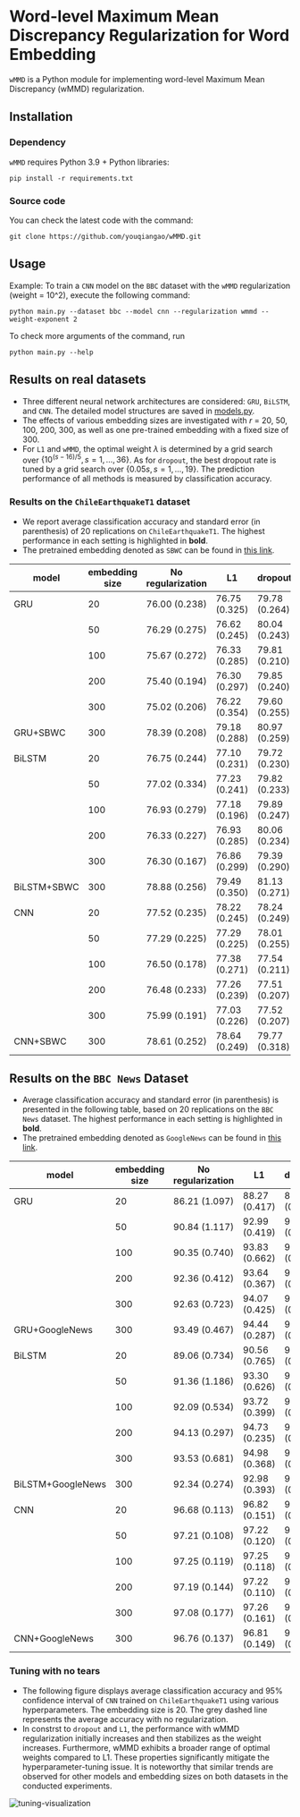 # Word-level Maximum Mean Discrepancy Regularization for Word Embedding

`wMMD` is a Python module for implementing word-level Maximum Mean Discrepancy (wMMD) regularization.

## Installation

### Dependency

`wMMD` requires Python 3.9 + Python libraries:
```shell
pip install -r requirements.txt
```

### Source code

You can check the latest code with the command:
```
git clone https://github.com/youqiangao/wMMD.git
```

## Usage

Example: To train a `CNN` model on the `BBC` dataset with the `wMMD` regularization (weight = 10^2), execute the following command:
```shell
python main.py --dataset bbc --model cnn --regularization wmmd --weight-exponent 2 
```

To check more arguments of the command, run 
```shell
python main.py --help
```

## Results on real datasets

+ Three different neural network architectures are considered: `GRU`, `BiLSTM`, and `CNN`. The detailed model structures are saved in [models.py](https://github.com/youqiangao/wMMD/blob/main/models.py).
+ The effects of various embedding sizes are investigated with $r$ = 20, 50, 100, 200, 300, as well as one pre-trained embedding with a fixed size of 300.
+ For `L1` and `wMMD`, the optimal weight $\lambda$ is determined by a grid search over $\{10^{(s-16)/5}, s = 1, \dots, 36\}$. As for `dropout`, the best dropout rate is tuned by a grid search over $\{ 0.05s, s = 1, \dots, 19\}$. The prediction performance of all methods is measured by classification accuracy.

### Results on the `ChileEarthquakeT1` dataset

+ We report average classification accuracy and standard error (in parenthesis) of 20 replications on `ChileEarthquakeT1`. The highest performance in each setting is highlighted in **bold**.
+ The pretrained embedding denoted as `SBWC` can be found in [this link](https://github.com/dccuchile/spanish-word-embeddings).

| model       | embedding size | No regularization | L1            | dropout       | wMMD (our)          |
|-------------|----------------|-------------------|---------------|---------------|------------------------|
| GRU         | 20             | 76.00 (0.238)     | 76.75 (0.325) | 79.78 (0.264) | **80.63 (0.281)** |
|             | 50             | 76.29 (0.275)     | 76.62 (0.245) | 80.04 (0.243) | 80.16 (0.296)          |
|             | 100            | 75.67 (0.272)     | 76.33 (0.285) | 79.81 (0.210) | **80.50 (0.217)** |
|             | 200            | 75.40 (0.194)     | 76.30 (0.297) | 79.85 (0.240) | **80.43 (0.237)** |
|             | 300            | 75.02 (0.206)     | 76.22 (0.354) | 79.60 (0.255) | **80.28 (0.217)** |
| GRU+SBWC    | 300            | 78.39 (0.208)     | 79.18 (0.288) | 80.97 (0.259) | **81.25 (0.220)** |
| BiLSTM      | 20             | 76.75 (0.244)     | 77.10 (0.231) | 79.72 (0.230) | **80.61 (0.246)** |
|             | 50             | 77.02 (0.334)     | 77.23 (0.241) | 79.82 (0.233) | **80.48 (0.277)** |
|             | 100            | 76.93 (0.279)     | 77.18 (0.196) | 79.89 (0.247) | **80.56 (0.241)** |
|             | 200            | 76.33 (0.227)     | 76.93 (0.285) | 80.06 (0.234) | **80.34 (0.247)** |
|             | 300            | 76.30 (0.167)     | 76.86 (0.299) | 79.39 (0.290) | **80.35 (0.250)** |
| BiLSTM+SBWC | 300            | 78.88 (0.256)     | 79.49 (0.350) | 81.13 (0.271) | 81.18 (0.262)          |
| CNN         | 20             | 77.52 (0.235)     | 78.22 (0.245) | 78.24 (0.249) | **80.43 (0.311)** |
|             | 50             | 77.29 (0.225)     | 77.29 (0.225) | 78.01 (0.255) | **80.16 (0.296)** |
|             | 100            | 76.50 (0.178)     | 77.38 (0.271) | 77.54 (0.211) | **79.51 (0.265)** |
|             | 200            | 76.48 (0.233)     | 77.26 (0.239) | 77.51 (0.207) | **79.83 (0.246)** |
|             | 300            | 75.99 (0.191)     | 77.03 (0.226) | 77.52 (0.207) | **79.77 (0.239)** |
| CNN+SBWC    | 300            | 78.61 (0.252)     | 78.64 (0.249) | 79.77 (0.318) | **80.25 (0.245)** |


## Results on the `BBC News` Dataset

+ Average classification accuracy and standard error (in parenthesis) is presented in the following table, based on 20 replications on the `BBC News` dataset. The highest performance in each setting is highlighted in **bold**.
+ The pretrained embedding denoted as `GoogleNews` can be found in [this link](https://github.com/RaRe-Technologies/gensim-data).

| model             | embedding size | No regularization | L1            | dropout       | wMMD (our)          |
|-------------------|----------------|-------------------|---------------|---------------|------------------------|
| GRU               | 20             | 86.21 (1.097)     | 88.27 (0.417) | 89.81 (0.963) | **94.98 (0.324)** |
|                   | 50             | 90.84 (1.117)     | 92.99 (0.419) | 93.16 (0.792) | **95.57 (0.266)** |
|                   | 100            | 90.35 (0.740)     | 93.83 (0.662) | 94.46 (0.438) | **95.80 (0.123)** |
|                   | 200            | 92.36 (0.412)     | 93.64 (0.367) | 95.07 (0.685) | **96.04 (0.153)** |
|                   | 300            | 92.63 (0.723)     | 94.07 (0.425) | 95.30 (0.220) | **96.10 (0.136)** |
| GRU+GoogleNews    | 300            | 93.49 (0.467)     | 94.44 (0.287) | 94.16 (0.278) | 94.48 (0.215)          |
| BiLSTM            | 20             | 89.06 (0.734)     | 90.56 (0.765) | 92.74 (0.323) | **94.75 (0.231)** |
|                   | 50             | 91.36 (1.186)     | 93.30 (0.626) | 94.75 (0.278) | **95.54 (0.237)** |
|                   | 100            | 92.09 (0.534)     | 93.72 (0.399) | 95.66 (0.302) | **95.80 (0.116)** |
|                   | 200            | 94.13 (0.297)     | 94.73 (0.235) | 95.72 (0.343) | **96.22 (0.162)** |
|                   | 300            | 93.53 (0.681)     | 94.98 (0.368) | 95.48 (0.194) | **96.19 (0.182)** |
| BiLSTM+GoogleNews | 300            | 92.34 (0.274)     | 92.98 (0.393) | 93.20 (0.400) | **94.34 (0.347)** |
| CNN               | 20             | 96.68 (0.113)     | 96.82 (0.151) | 96.90 (0.151) | **97.06 (0.088)** |
|                   | 50             | 97.21 (0.108)     | 97.22 (0.120) | 97.23 (0.135) | 97.26 (0.125) |
|                   | 100            | 97.25 (0.119)     | 97.25 (0.118) | 97.27 (0.142) | **97.42 (0.096)** |
|                   | 200            | 97.19 (0.144)     | 97.22 (0.110) | 97.25 (0.131) | **97.37 (0.095)** |
|                   | 300            | 97.08 (0.177)     | 97.26 (0.161) | 97.18 (0.110) | 97.27 (0.129)          |
| CNN+GoogleNews    | 300            | 96.76 (0.137)     | 96.81 (0.149) | 96.77 (0.141) | **96.91 (0.141)** |



### Tuning with no tears

+ The following figure displays average classification accuracy and 95% confidence interval of `CNN` trained on `ChileEarthquakeT1` using various hyperparameters. The embedding size is 20. The grey dashed line represents the average accuracy with no regularization.
+ In constrst to `dropout` and `L1`, the performance with wMMD regularization initially increases and then stabilizes as the weight increases. Furthermore, wMMD exhibits a broader range of optimal weights compared to L1. These properties significantly mitigate the hyperparameter-tuning issue. It is noteworthy that similar trends are observed for other models and embedding sizes on both datasets in the conducted experiments.

![tuning-visualization](https://user-images.githubusercontent.com/26051979/267685125-832cffe8-2ade-48d5-b756-9ef2ed25a30c.png)